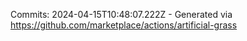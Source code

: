Commits: 2024-04-15T10:48:07.222Z - Generated via https://github.com/marketplace/actions/artificial-grass
<br>
